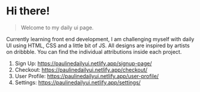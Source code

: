 # Hi there! 
> Welcome to my daily ui page. 

Currently learning front end development, I am challenging myself with daily UI using HTML, CSS and a little bit of JS. All designs are inspired by artists on dribbble. You can find the individual attributions inside each project. 

1. Sign Up: https://paulinedailyui.netlify.app/signup-page/
2. Checkout: https://paulinedailyui.netlify.app/checkout/
3. User Profile: https://paulinedailyui.netlify.app/user-profile/
4. Settings: https://paulinedailyui.netlify.app/settings/
